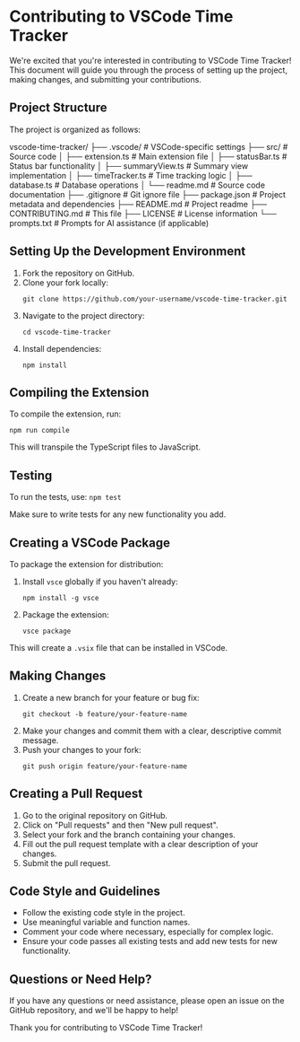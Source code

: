 # Contributing to VSCode Time Tracker

We're excited that you're interested in contributing to VSCode Time Tracker! This document will guide you through the process of setting up the project, making changes, and submitting your contributions.

## Project Structure

The project is organized as follows:

vscode-time-tracker/
├── .vscode/                # VSCode-specific settings
├── src/                    # Source code
│   ├── extension.ts        # Main extension file
│   ├── statusBar.ts        # Status bar functionality
│   ├── summaryView.ts      # Summary view implementation
│   ├── timeTracker.ts      # Time tracking logic
│   ├── database.ts         # Database operations
│   └── readme.md           # Source code documentation
├── .gitignore              # Git ignore file
├── package.json            # Project metadata and dependencies
├── README.md               # Project readme
├── CONTRIBUTING.md         # This file
├── LICENSE                 # License information
└── prompts.txt             # Prompts for AI assistance (if applicable)

## Setting Up the Development Environment

1. Fork the repository on GitHub.
2. Clone your fork locally:
   ```
   git clone https://github.com/your-username/vscode-time-tracker.git
   ```
3. Navigate to the project directory:
   ```
   cd vscode-time-tracker
   ```
4. Install dependencies:
   ```
   npm install
   ```

## Compiling the Extension

To compile the extension, run:

`npm run compile`

This will transpile the TypeScript files to JavaScript.

## Testing

To run the tests, use:
`npm test`

Make sure to write tests for any new functionality you add.

## Creating a VSCode Package

To package the extension for distribution:

1. Install `vsce` globally if you haven't already:
   ```
   npm install -g vsce
   ```
2. Package the extension:
   ```
   vsce package
   ```

This will create a `.vsix` file that can be installed in VSCode.

## Making Changes

1. Create a new branch for your feature or bug fix:
   ```
   git checkout -b feature/your-feature-name
   ```
2. Make your changes and commit them with a clear, descriptive commit message.
3. Push your changes to your fork:
   ```
   git push origin feature/your-feature-name
   ```

## Creating a Pull Request

1. Go to the original repository on GitHub.
2. Click on "Pull requests" and then "New pull request".
3. Select your fork and the branch containing your changes.
4. Fill out the pull request template with a clear description of your changes.
5. Submit the pull request.

## Code Style and Guidelines

- Follow the existing code style in the project.
- Use meaningful variable and function names.
- Comment your code where necessary, especially for complex logic.
- Ensure your code passes all existing tests and add new tests for new functionality.

## Questions or Need Help?

If you have any questions or need assistance, please open an issue on the GitHub repository, and we'll be happy to help!

Thank you for contributing to VSCode Time Tracker!